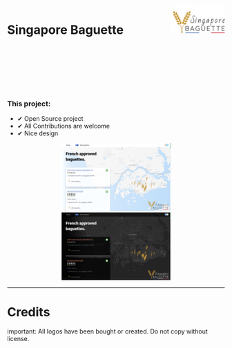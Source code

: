 <img src="docs/logo-light.svg" alt="logo" width="25%" align="right"  />

<h1>Singapore Baguette</h1>

<br /><br />
<br /><br />
<br /><br />

### This project:

- ✔ Open Source project
- ✔ All Contributions are welcome
- ✔ Nice design

<div align="center">
  <img src="docs/sb-light.png" alt="Light mode" width="50%" />
  <img src="docs/sb-dark.png" alt="Light mode" width="50%" />
</div>

<hr />

# Credits

important: All logos have been bought or created. Do not copy without license.
